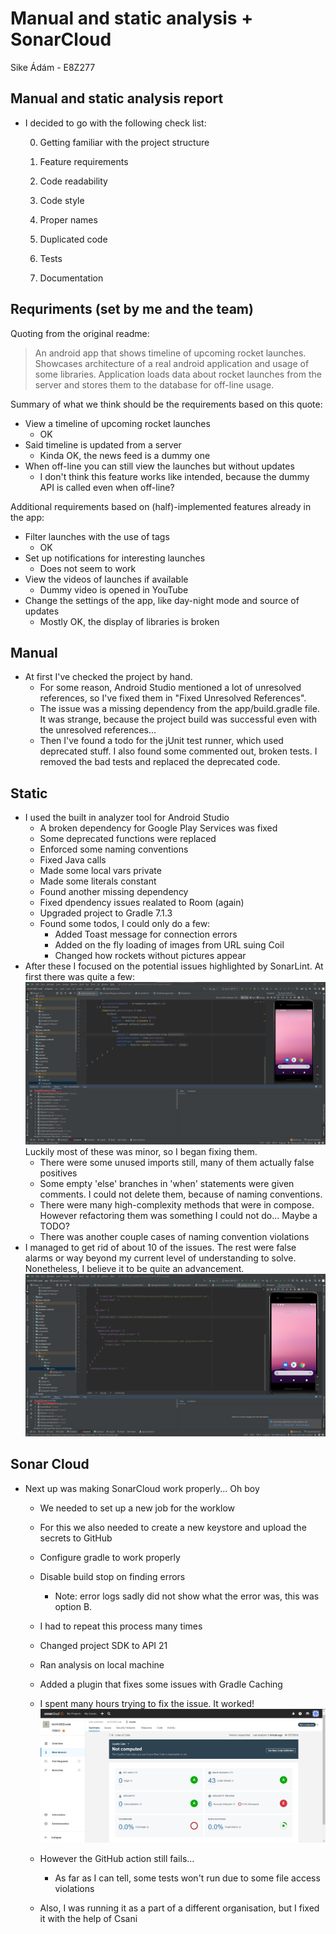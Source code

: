 # Manual and static analysis + SonarCloud

Sike Ádám - E8Z277

## Manual and static analysis report

* I decided to go with the following check list:

  0. Getting familiar with the project structure

  1. Feature requirements

  2. Code readability

  3. Code style

  4. Proper names

  5. Duplicated code

  6. Tests

  7. Documentation

## Requriments (set by me and the team)

Quoting from the original readme:

>An android app that shows timeline of upcoming rocket launches. Showcases architecture of a real android application and usage of some libraries. Application loads data about rocket launches from the server and stores them to the database for off-line usage.

Summary of what we think should be the requirements based on this quote:

* View a timeline of upcoming rocket launches
  * OK
* Said timeline is updated from a server
  * Kinda OK, the news feed is a dummy one  
* When off-line you can still view the launches but without updates
  * I don't think this feature works like intended, because the dummy API is called even when off-line?

Additional requirements based on (half)-implemented features already in the app:

* Filter launches with the use of tags
  * OK
* Set up notifications for interesting launches
  * Does not seem to work
* View the videos of launches if available
  * Dummy video is opened in YouTube
* Change the settings of the app, like day-night mode and source of updates
  * Mostly OK, the display of libraries is broken

## Manual

* At first I've checked the project by hand.
  * For some reason, Android Studio mentioned a lot of unresolved references, so I've fixed them in "Fixed Unresolved References".
  * The issue was a missing dependency from the app/build.gradle file. It was strange, because the project build was successful even with the unresolved references...  
  * Then I've found a todo for the jUnit test runner, which used deprecated stuff. I also found some commented out, broken tests. I removed the bad tests and replaced the deprecated code.

## Static

* I used the built in analyzer tool for Android Studio
  * A broken dependency for Google Play Services was fixed
  * Some deprecated functions were replaced
  * Enforced some naming conventions
  * Fixed Java calls
  * Made some local vars private
  * Made some literals constant
  * Found another missing dependency
  * Fixed dpendency issues realated to Room (again)
  * Upgraded project to Gradle 7.1.3
  * Found some todos, I could only do a few:
    * Added Toast message for connection errors
    * Added on the fly loading of images from URL suing Coil
    * Changed how rockets without pictures appear
* After these I focused on the potential issues highlighted by SonarLint. At first there was quite a few: ![Screenshot](doc\pictures\SonarLintIssues.png) Luckily most of these was minor, so I began fixing them.
  * There were some unused imports still, many of them actually false positives
  * Some empty 'else' branches in 'when' statements were given comments. I could not delete them, because of naming conventions.
  * There were many high-complexity methods that were in compose. However refactoring them was something I could not do... Maybe a TODO?
  * There was another couple cases of naming convention violations
* I managed to get rid of about 10 of the issues. The rest were false alarms or way beyond my current level of understanding to solve. Nonetheless, I believe it to be quite an advancement. ![Screenshot](doc\pictures\SonarLintIssuesAfter.png)

## Sonar Cloud

* Next up was making SonarCloud work properly... Oh boy
  * We needed to set up a new job for the worklow
  * For this we also needed to create a new keystore and upload the secrets to GitHub
  * Configure gradle to work properly
  * Disable build stop on finding errors
    * Note: error logs sadly did not show what the error was, this was option B.
  * I had to repeat this process many times
  * Changed project SDK to API 21
  * Ran analysis on local machine
  * Added a plugin that fixes some issues with Gradle Caching

  * I spent many hours trying to fix the issue. It worked!
  ![Screenshot](doc\pictures\Sonar.png)
  * However the GitHub action still fails...
    * As far as I can tell, some tests won't run due to some file access violations
  * Also, I was running it as a part of a different organisation, but I fixed it with the help of Csani

